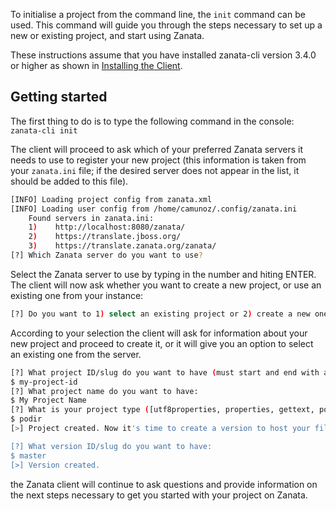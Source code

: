 To initialise a project from the command line, the `init` command can be used. This command will guide you through the steps necessary to set up a new or existing project, and start using Zanata.

These instructions assume that you have installed zanata-cli version 3.4.0 or higher as shown in [Installing the Client](installation).



## Getting started

The first thing to do is to type the following command in the console: `zanata-cli init`

The client will proceed to ask which of your preferred Zanata servers it needs to use to register your new project (this information is taken from your `zanata.ini` file; if the desired server does not appear in the list, it should be added to this file).

```bash
[INFO] Loading project config from zanata.xml
[INFO] Loading user config from /home/camunoz/.config/zanata.ini
    Found servers in zanata.ini:
    1)    http://localhost:8080/zanata/
    2)    https://translate.jboss.org/
    3)    https://translate.zanata.org/zanata/
[?] Which Zanata server do you want to use?
```

Select the Zanata server to use by typing in the number and hiting ENTER. The client will now ask whether you want to create a new project, or use an existing one from your instance:

```bash
[?] Do you want to 1) select an existing project or 2) create a new one (1/2)?
```

According to your selection the client will ask for information about your new project and proceed to create it, or it will give you an option to select an existing one from the server.

```bash
[?] What project ID/slug do you want to have (must start and end with a letter or number, and contain only letters, numbers, underscores and hyphens):
$ my-project-id
[?] What project name do you want to have:
$ My Project Name
[?] What is your project type ([utf8properties, properties, gettext, podir, xliff, xml, file])?
$ podir
[>] Project created. Now it's time to create a version to host your files.

[?] What version ID/slug do you want to have:
$ master
[>] Version created.
```

the Zanata client will continue to ask questions and provide information on the next steps necessary to get you started with your project on Zanata.